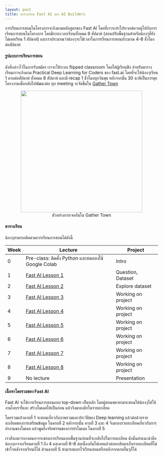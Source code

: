 ```yaml
---
layout: post
title: ตารางเรียน Fast AI ของ AI Builders
---
```


การเรียนการสอนในโครงการจะอิงตามหลักสูตรของ Fast AI
โดยที่เราจะทำโปรเจกต์ควบคู่ไปกับการเรียนการสอนในโครงการ
โดยมีระยะเวลาเรียนทั้งหมด 9 สัปดาห์ (สอนปรับพื้นฐานสำหรับน้องๆที่ยังไม่เคยเรียน 1 สัปดาห์)
และเราประมาณว่าน้องๆจะใช้เวลาในการเรียนการสอนประมาณ 4-8 ชั่วโมงต่อสัปดาห์

#### รูปแบบการเรียนการสอน

ดังที่กล่าวไว้ในการรับสมัคร เราจะใช้ระบบ flipped classroom โดยให้ผู้เรียนฟัง
สำหรับตารางเรียนเราจะอิงตาม Practical Deep Learning for Coders ของ fast.ai โดยที่จะให้น้องๆเรียน 1
คาบต่อสัปดาห์ ทั้งหมด 8 สัปดาห์ และมี recap 1 ชั่วโมงทุกวันพุธ หลังจากนั้น 30 นาทีเป็นการคุยโครงงานเพื่อกลับไปพัฒนาต่อ
ทุก meeting จะจัดขึ้นใน [Gather Town](https://gather.town/)

<figure align="center">
  <img src="{{ site.baseurl }}/images/gathertown-example.jpg" style="width: 400px;"/>
  <figcaption>ตัวอย่างการเจอกันใน Gather Town</figcaption>
</figure>

#### ตารางเรียน

น้องๆสามารถติดตามการเรียนการสอนได้ดังนี้

| Week | Lecture                                                     | Project            |
|------|-------------------------------------------------------------|--------------------|
| 0    | Pre-class: ติดตั้ง Python และทดลองใช้ Google Colab              | Intro              |
| 1    | [Fast AI Lesson 1](https://course.fast.ai/videos/?lesson=1) | Question, Dataset  |
| 2    | [Fast AI Lesson 2](https://course.fast.ai/videos/?lesson=2) | Explore dataset    |
| 3    | [Fast AI Lesson 3](https://course.fast.ai/videos/?lesson=3) | Working on project |
| 4    | [Fast AI Lesson 4](https://course.fast.ai/videos/?lesson=4) | Working on project |
| 5    | [Fast AI Lesson 5](https://course.fast.ai/videos/?lesson=5) | Working on project |
| 6    | [Fast AI Lesson 6](https://course.fast.ai/videos/?lesson=6) | Working on project |
| 7    | [Fast AI Lesson 7](https://course.fast.ai/videos/?lesson=7) | Working on project |
| 8    | [Fast AI Lesson 8](https://course.fast.ai/videos/?lesson=8) | Working on project |
| 9    | No lecture                                                  | Presentation       |

#### เนื้อหาโดยรวมของ Fast AI

Fast AI จะใช้การเรียนการสอนแบบ top-down เป็นหลัก โดยผู้สอนพยายามจะสอนให้น้องๆได้ใช้งานไลบรารี่และ
สร้างโมเดลให้เป็นก่อน แล้วจึงมาลงลึกในรายละเอียด

โดยรวมแล้วคาบที่ 1 จะสอนเกี่ยวกับภาพรวมและประวัติของ Deep learning แล้วต่อด้วยรายละเอียดของการเตรียมข้อมูล
ในคาบที่ 2 หลังจากนั้น คาบที่ 3 และ 4 จึงมาลงรายละเอียดเกี่ยวกับการทำงานของโมเดล แล้วพูดถึงจริยธรรมของการทำโมเดล
ในคาบที่ 5

เราสังเกตว่าบางคนอาจจะชอบการเรียนแบบพื้นฐานก่อนที่จะกลับไปในรายละเอียด ดังนั้นคำแนะนำคือน้องๆอาจจะเรียนคาบที่
1 ถึง 4 และคาบที่ 6-8 ต่อเนื่องกันไปเลยแล้วค่อยกลับมาเก็บรายละเอียดที่ไม่เข้าใจหลังจากเรียนก็ได้ ส่วนคาบที่ 5 สามารถแยกไว้เรียนก่อนหรือหลังจากคาบอื่นๆก็ได้
